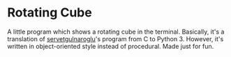 # Rotating Cube

A little program which shows a rotating cube in the terminal. Basically, it's a translation of [servetgulnaroglu](https://github.com/servetgulnaroglu)'s program from C to Python 3. However, it's written in object-oriented style instead of procedural. Made just for fun.
